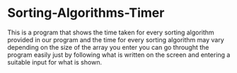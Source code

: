 # Sorting-Algorithms-Timer
This is a program that shows the time taken for every sorting algorithm provided in our program and the time for every sorting algorithm may vary depending on the size of the array you enter
you can go throught the program easily just by following what is written on the screen and entering a suitable input for what is shown.
